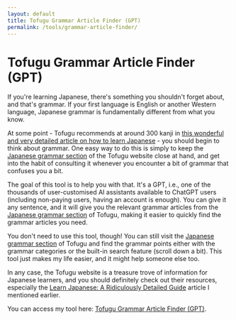 ```yaml
---
layout: default
title: Tofugu Grammar Article Finder (GPT)
permalink: /tools/grammar-article-finder/
---
```


# Tofugu Grammar Article Finder (GPT)

If you're learning Japanese, there's something you shouldn't forget about, and that's grammar. If your first language is English or another Western language, Japanese grammar is fundamentally different from what you know.

At some point - Tofugu recommends at around 300 kanji in [this wonderful and very detailed article on how to learn Japanese](https://www.tofugu.com/learn-japanese/) - you should begin to think about grammar. One easy way to do this is simply to keep the [Japanese grammar section](https://www.tofugu.com/japanese-grammar/) of the Tofugu website close at hand, and get into the habit of consulting it whenever you encounter a bit of grammar that confuses you a bit.

The goal of this tool is to help you with that. It's a GPT, i.e., one of the thousands of user-customised AI assistants available to ChatGPT users (including non-paying users, having an account is enough). You can give it any sentence, and it will give you the relevant grammar articles from the [Japanese grammar section](https://www.tofugu.com/japanese-grammar/) of Tofugu, making it easier to quickly find the grammar articles you need.

You don't need to use this tool, though! You can still visit the [Japanese grammar section](https://www.tofugu.com/japanese-grammar/) of Tofugu and find the grammar points either with the grammar categories or the built-in search feature (scroll down a bit). This tool just makes my life easier, and it might help someone else too.

In any case, the Tofugu website is a treasure trove of information for Japanese learners, and you should definitely check out their resources, especially the [Learn Japanese: A Ridiculously Detailed Guide](https://www.tofugu.com/learn-japanese/) article I mentioned earlier.

You can access my tool here: 
[Tofugu Grammar Article Finder (GPT)](https://chatgpt.com/g/g-gJvicXcVd-tofugu-grammar-article-finder-unofficial).
